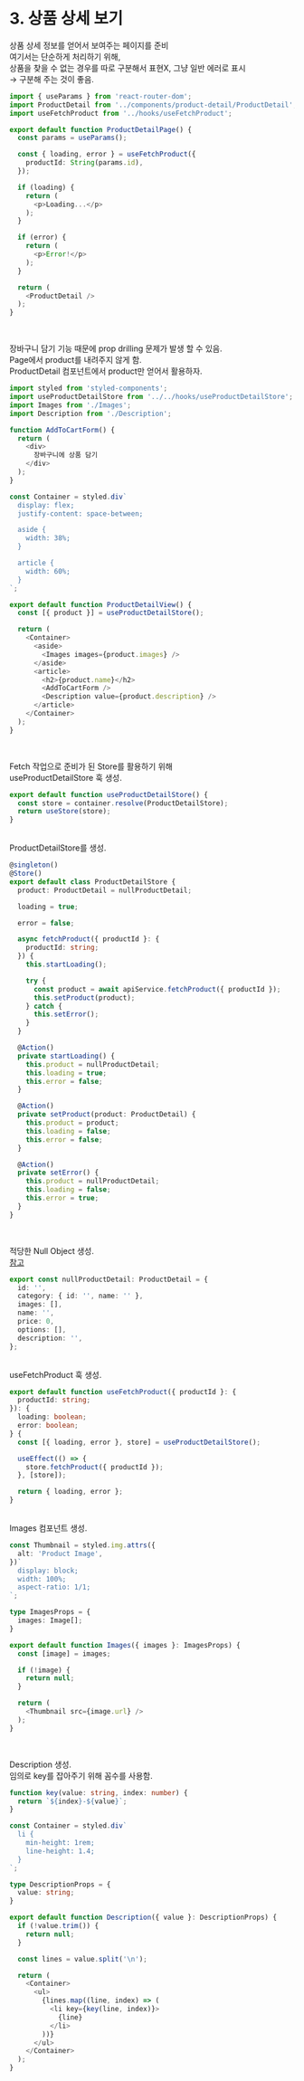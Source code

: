 # 3. 상품 상세 보기

상품 상세 정보를 얻어서 보여주는 페이지를 준비\
여기서는 단순하게 처리하기 위해,\
상품을 찾을 수 없는 경우를 따로 구분해서 표현X, 그냥 일반 에러로 표시\
→ 구분해 주는 것이 좋음.

```typescript
import { useParams } from 'react-router-dom';
import ProductDetail from '../components/product-detail/ProductDetail';
import useFetchProduct from '../hooks/useFetchProduct';

export default function ProductDetailPage() {
  const params = useParams();

  const { loading, error } = useFetchProduct({
    productId: String(params.id),
  });

  if (loading) {
    return (
      <p>Loading...</p>
    );
  }

  if (error) {
    return (
      <p>Error!</p>
    );
  }

  return (
    <ProductDetail />
  );
}
```

</br>

장바구니 담기 기능 때문에 prop drilling 문제가 발생 할 수 있음.\
Page에서 product를 내려주지 않게 함. \
ProductDetail 컴포넌트에서 product만 얻어서 활용하자.

```typescript
import styled from 'styled-components';
import useProductDetailStore from '../../hooks/useProductDetailStore';
import Images from './Images';
import Description from './Description';

function AddToCartForm() {
  return (
    <div>
      장바구니에 상품 담기
    </div>
  );
}

const Container = styled.div`
  display: flex;
  justify-content: space-between;

  aside {
    width: 38%;
  }

  article {
    width: 60%;
  }
`;

export default function ProductDetailView() {
  const [{ product }] = useProductDetailStore();

  return (
    <Container>
      <aside>
        <Images images={product.images} />
      </aside>
      <article>
        <h2>{product.name}</h2>
        <AddToCartForm />
        <Description value={product.description} />
      </article>
    </Container>
  );
}
```

</br>

Fetch 작업으로 준비가 된 Store를 활용하기 위해\
useProductDetailStore 훅 생성.

```typescript
export default function useProductDetailStore() {
  const store = container.resolve(ProductDetailStore);
  return useStore(store);
}
```

</br>
ProductDetailStore를 생성.

```typescript
@singleton()
@Store()
export default class ProductDetailStore {
  product: ProductDetail = nullProductDetail;

  loading = true;

  error = false;

  async fetchProduct({ productId }: {
    productId: string;
  }) {
    this.startLoading();

    try {
      const product = await apiService.fetchProduct({ productId });
      this.setProduct(product);
    } catch {
      this.setError();
    }
  }

  @Action()
  private startLoading() {
    this.product = nullProductDetail;
    this.loading = true;
    this.error = false;
  }

  @Action()
  private setProduct(product: ProductDetail) {
    this.product = product;
    this.loading = false;
    this.error = false;
  }

  @Action()
  private setError() {
    this.product = nullProductDetail;
    this.loading = false;
    this.error = true;
  }
}
```

</br>

적당한 Null Object 생성.\
[참고](https://refactoring.com/catalog/introduceSpecialCase.html)

```typescript
export const nullProductDetail: ProductDetail = {
  id: '',
  category: { id: '', name: '' },
  images: [],
  name: '',
  price: 0,
  options: [],
  description: '',
};
```

</br>
useFetchProduct 훅 생성.

```typescript
export default function useFetchProduct({ productId }: {
  productId: string;
}): {
  loading: boolean;
  error: boolean;
} {
  const [{ loading, error }, store] = useProductDetailStore();

  useEffect(() => {
    store.fetchProduct({ productId });
  }, [store]);

  return { loading, error };
}
```

</br>
Images 컴포넌트 생성.

```typescript
const Thumbnail = styled.img.attrs({
  alt: 'Product Image',
})`
  display: block;
  width: 100%;
  aspect-ratio: 1/1;
`;

type ImagesProps = {
  images: Image[];
}

export default function Images({ images }: ImagesProps) {
  const [image] = images;

  if (!image) {
    return null;
  }

  return (
    <Thumbnail src={image.url} />
  );
}
```

</br>

Description 생성.\
임의로 key를 잡아주기 위해 꼼수를 사용함.

```typescript
function key(value: string, index: number) {
  return `${index}-${value}`;
}

const Container = styled.div`
  li {
    min-height: 1rem;
    line-height: 1.4;
  }
`;

type DescriptionProps = {
  value: string;
}

export default function Description({ value }: DescriptionProps) {
  if (!value.trim()) {
    return null;
  }

  const lines = value.split('\n');

  return (
    <Container>
      <ul>
        {lines.map((line, index) => (
          <li key={key(line, index)}>
            {line}
          </li>
        ))}
      </ul>
    </Container>
  );
}
```
